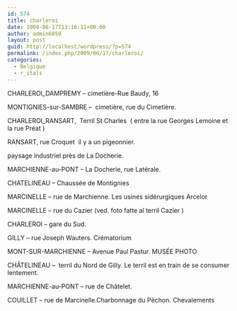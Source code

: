 ```yaml
---
id: 574
title: charleroi
date: 2009-06-17T13:16:11+00:00
author: admin6059
layout: post
guid: http://localhost/wordpress/?p=574
permalink: /index.php/2009/06/17/charleroi/
categories:
  - Belgique
  - r_itals
---
```

CHARLEROI_DAMPREMY &#8211; cimetière-Rue Baudy, 16

MONTIGNIES-sur-SAMBRE &#8211;  cimetière, rue du Cimetière.

CHARLEROI_RANSART,  Terril St Charles  ( entre la rue Georges Lemoine et la rue Préat )

RANSART, rue Croquet  il y a un pigeonnier.

paysage industriel près de La Docherie.

MARCHIENNE-au-PONT &#8211; La Docherie, rue Latérale.

CHATELINEAU &#8211; Chaussée de Montignies

MARCINELLE &#8211; rue de Marchienne. Les usines sidérurgiques Arcelor

MARCINELLE &#8211; rue du Cazier (ved. foto fatte al terril Cazier )

CHARLEROI &#8211; gare du Sud.

GILLY &#8211; rue Joseph Wauters. Crématorium

MONT-SUR-MARCHIENNE &#8211; Avenue Paul Pastur. MUSÉE PHOTO

CHÂTELINEAU &#8211;  terril du Nord de Gilly. Le terril est en train de se consumer lentement.

MARCHIENNE-au-PONT &#8211; rue de Châtelet.

COUILLET &#8211; rue de Marcinelle.Charbonnage du Pèchon. Chevalements